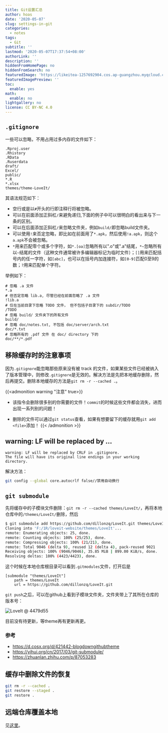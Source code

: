 ```yaml
---
title: Git设置汇总
author: hoas
date: '2020-05-07'
slug: settings-in-git
categories:
  - notes
tags:
  - Git
subtitle: ''
lastmod: '2020-05-07T17:37:54+08:00'
authorLink: ''
description: ''
hiddenFromHomePage: no
hiddenFromSearch: no
featuredImage: 'https://likeitea-1257692904.cos.ap-guangzhou.myqcloud.com/liketea_blog/1_9qX9F9MGsWKfcmgTOR9BPw.png'
featuredImagePreview: ''
toc:
  enable: yes
math:
  enable: no
lightgallery: no
license: CC BY-NC 4.0
---
```


## `.gitignore`

一些可以忽略，不用占用过多内存的文件如下：

<!--more-->

```git
.Rproj.user
.Rhistory
.RData
.Ruserdata
draft/
Excel/
public/
*.R
*.xlsx
themes/theme-LoveIt/
```

其语法规范如下：

- 空行或是以`#`开头的行即注释行将被忽略。
- 可以在前面添加正斜杠`/`来避免递归,下面的例子中可以很明白的看出来与下一条的区别。
- 可以在后面添加正斜杠`/`来忽略文件夹，例如`build/`即忽略build文件夹。
- 可以使用`!`来否定忽略，即比如在前面用了`*.apk`，然后使用`!a.apk`，则这个`a.apk`不会被忽略。
- `*`用来匹配零个或多个字符，如`*.[oa]`忽略所有以".o"或".a"结尾，`*~`忽略所有以`~`结尾的文件（这种文件通常被许多编辑器标记为临时文件）；`[]`用来匹配括号内的任一字符，如`[abc]`，也可以在括号内加连接符，如`[0-9]`匹配0至9的数；`?`用来匹配单个字符。

举例如下：

```
# 忽略 .a 文件
*.a
# 但否定忽略 lib.a, 尽管已经在前面忽略了 .a 文件
!lib.a
# 仅在当前目录下忽略 TODO 文件， 但不包括子目录下的 subdir/TODO
/TODO
# 忽略 build/ 文件夹下的所有文件
build/
# 忽略 doc/notes.txt, 不包括 doc/server/arch.txt
doc/*.txt
# 忽略所有的 .pdf 文件 在 doc/ directory 下的
doc/**/*.pdf
```



## 移除缓存时的注意事项

因为`.gitignore`能忽略那些原来没有被 track 的文件，如果某些文件已经被纳入了版本管理中，则修改`.gitignore`是无效的。解决方法是先把本地缓存删除，然后再提交。删除本地缓存的方法是`git rm -r --cached .`。

{{<admonition warning "注意" true>}}
- 该指令会删除很多别的你需要的文件！`commit`的时候这些文件都会消失，进而出现一系列别的问题！

- 删除的文件可以通过`git status`查看，如果有想要留下的缓存就用`git add <file>`添加！
{{< /admonition >}}

## warning: LF will be replaced by ...

```
warning: LF will be replaced by CRLF in .gitignore.
The file will have its original line endings in your working directory.
```

解决方法：

```bash
git config --global core.autocrlf false//禁用自动换行
```

## `git submodule`

先将缓存中的子模块文件删除：`git rm -r --cached themes/LoveIt/`，再将本地仓库中的`/themes/LoveIt/`删除，然后

```bash
$ git submodule add https://github.com/dillonzq/LoveIt.git themes/LoveIt
Cloning into 'F:/1R/loveit-website/themes/LoveIt'...
remote: Enumerating objects: 25, done.
remote: Counting objects: 100% (25/25), done.
remote: Compressing objects: 100% (21/21), done.
remote: Total 9046 (delta 9), reused 12 (delta 4), pack-reused 9021
Receiving objects: 100% (9046/9046), 35.85 MiB | 899.00 KiB/s, done.
Resolving deltas: 100% (4423/4423), done.
```

这个时候在本地仓库根目录可以看到`.gitmodules`文件，打开后是

```
[submodule "themes/LoveIt"]
	path = themes/LoveIt
	url = https://github.com/dillonzq/LoveIt.git
```

`git push`之后，可以在github上看到子模块文件夹，文件夹带上了其所在仓库的版本号：

![LoveIt @ 4479d55](https://i.loli.net/2020/05/09/QJCVWKkFwsn3I2e.png)

目前没有待更新，等theme再有更新再更。

### 参考

- https://d.cosx.org/d/421442-blogdowngithubtheme
- https://yihui.org/cn/2017/03/git-submodule/
- https://zhuanlan.zhihu.com/p/87053283

## 缓存中删除文件的恢复

```bash
git rm -r --cached .
git restore --staged .
git restore .
```

## 远端仓库覆盖本地

见[这里](https://blog.csdn.net/sinat_36184075/article/details/80115000)。